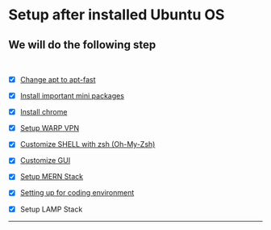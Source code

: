 # Setup after installed Ubuntu OS

## We will do the following step

</br>
  
- [x] [Change apt to apt-fast](/1.Start.md#change-apt-to-apt-fast)
  
- [x] [Install important mini packages](/2.Install_git.md)
  
- [x] [Install chrome](/3.Install_chrome.md)
  
- [x] [Setup WARP VPN](/4.Setup_vpn.md)
  
- [x] [Customize SHELL with zsh (Oh-My-Zsh)](/5.Customize_shell.md)
  
- [x] [Customize GUI](/6.Customize_gui.md)
  
- [X] [Setup MERN Stack](/7.Setup_MERN.md)

- [x] [Setting up for coding environment](/8.Code_env.md)

- [x] Setup LAMP Stack

---
